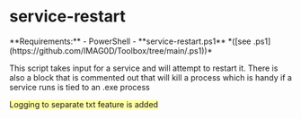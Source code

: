# service-restart

<p class="callout info">**Requirements:**  
- PowerShell  
- **service-restart.ps1** *([see .ps1](https://github.com/IMAG0D/Toolbox/tree/main/.ps1))*</p>

This script takes input for a service and will attempt to restart it. There is also a block that is commented out that will kill a process which is handy if a service runs is tied to an .exe process

<span style="background-color: rgb(255, 255, 166);">Logging to separate txt feature is added</span>